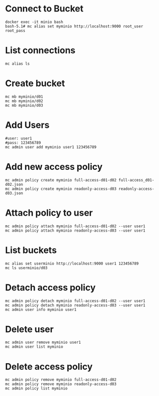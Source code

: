 # Connect to Bucket
```
docker exec -it minio bash
bash-5.1# mc alias set myminio http://localhost:9000 root_user root_pass
```

# List connections
```
mc alias ls
```

# Create bucket
```
mc mb myminio/d01
mc mb myminio/d02
mc mb myminio/d03
```

# Add Users
```
#user: user1
#pass: 123456789
mc admin user add myminio user1 123456789
```

# Add new access policy
```
mc admin policy create myminio full-access-d01-d02 full-access_d01-d02.json
mc admin policy create myminio readonly-access-d03 readonly-access-d03.json
```

# Attach policy to user
```
mc admin policy attach myminio full-access-d01-d02 --user user1
mc admin policy attach myminio readonly-access-d03 --user user1
```

# List buckets
```
mc alias set userminio http://localhost:9000 user1 123456789
mc ls userminio/d03
```

# Detach access policy
```
mc admin policy detach myminio full-access-d01-d02 --user user1
mc admin policy detach myminio readonly-access-d03 --user user1
mc admin user info myminio user1
```

# Delete user
```
mc admin user remove myminio user1
mc admin user list myminio
```

# Delete access policy
```
mc admin policy remove myminio full-access-d01-d02
mc admin policy remove myminio readonly-access-d03
mc admin policy list myminio
```


